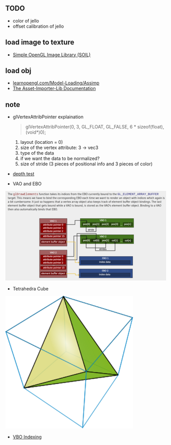 ## TODO
- color of jello
- offset calibration of jello

## load image to texture
- [Simple OpenGL Image Library (SOIL)](https://github.com/littlstar/soil)

## load obj
- [learnopengl.com/Model-Loading/Assimp](https://learnopengl.com/Model-Loading/Assimp)
- [The Asset-Importer-Lib Documentation](https://assimp-docs.readthedocs.io/en/latest/)

## note
- glVertexAttribPointer explaination
    > glVertexAttribPointer(0, 3, GL_FLOAT, GL_FALSE, 6 * sizeof(float), (void*)0);   
    1. layout (location = 0)
    2. size of the vertex attribute: 3 -> vec3
    3. type of the data
    4. if we want the data to be normalized? 
    5. size of stride (3 pieces of positional info and 3 pieces of color)

- [depth test](https://learnopengl.com/Advanced-OpenGL/Depth-testing)

- VAO and EBO

<img src=figures/ebo.png alt="ebo" width="800"/>

- Tetrahedra Cube

<img src=figures/tetrahedron-cube.png alt="tcube" width="400">

- [VBO Indexing](http://www.opengl-tutorial.org/intermediate-tutorials/tutorial-9-vbo-indexing/)
